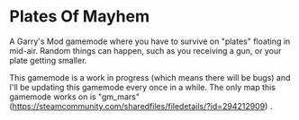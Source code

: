 # Plates Of Mayhem
A Garry's Mod gamemode where you have to survive on "plates" floating in mid-air. Random things can happen, such as you receiving a gun, or your plate getting smaller.

This gamemode is a work in progress (which means there will be bugs) and I'll be updating this gamemode every once in a while. The only map this gamemode works on is "gm_mars" (https://steamcommunity.com/sharedfiles/filedetails/?id=294212909) .
